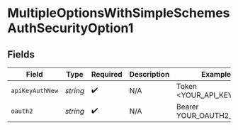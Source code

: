 # MultipleOptionsWithSimpleSchemesAuthSecurityOption1


## Fields

| Field                    | Type                     | Required                 | Description              | Example                  |
| ------------------------ | ------------------------ | ------------------------ | ------------------------ | ------------------------ |
| `apiKeyAuthNew`          | *string*                 | :heavy_check_mark:       | N/A                      | Token <YOUR_API_KEY>     |
| `oauth2`                 | *string*                 | :heavy_check_mark:       | N/A                      | Bearer YOUR_OAUTH2_TOKEN |